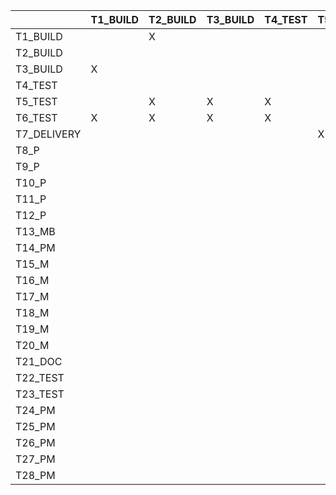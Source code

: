 |         | T1_BUILD   | T2_BUILD   | T3_BUILD   |  T4_TEST  |  T5_TEST  |  T6_TEST   |  T7_DELIVERY  |  T8_P  |  T9_P  |  T10_P  |  T11_P  |  T12_P  |  T13_MB  |  T14_PM  |  T15_M  |  T16_M  |  T17_M  |  T18_M  |  T19_M  |  T20_M  |  T21_DOC  |  T22_TEST  |  T23_TEST  |  T24_PM  |  T25_PM  |    T26_PM  |  T27_PM  |   T28_PM  |
|---------|----|----|----|----|----|----|----|----|----|----|----|----|----|----|----|----|----|----|----|----|----|----|----|----|----|----|----|----|
|T1_BUILD |    |  X  |    |    |    |    |    |    |    |    |    |    |    |    |    |    |    |    |    |    |    |    |    |    |    |     |    |    |
|T2_BUILD |    |    |    |    |    |    |    |    |    |    |    |    |    |    |    |    |    |    |    |    |    |    |    |    |    |    |    |    |
|T3_BUILD     |  X  |    |    |    |    |    |    |    |    |    |    |    |    |    |    |    |    |    |    |    |    |    |    |    |    |    |    |    |
|T4_TEST     |    |    |    |    |    |    |    |    |    |    |    |    |    |    |    |    |    |    |    |    |    |    |    |    |    |    |    |    |
|T5_TEST     |    | X   | X   |  X  |    |    |    |    |    |    |    |    |    |    |    |    |    |    |    |    |    |    |    |    |    |    |    |    |
|T6_TEST    | X   | X   | X   |  X  |    |    |    |    |    |    |    |    |    |    |    |    |    |    |    |    |    |    |    |    |    |    |    |    |
|T7_DELIVERY     |    |    |    |    | X   | X   | X   |    |    |    |    |    |    |    |    |    |    |    |    |    |    |    |    |    |    |    |    |    |
|T8_P    |    |    |    |    |    |    |    |    |    |    |    |    |    |    |    |    |    |    |    |    |    |    |    |  X  |  X  |  X  |  X  |  X  |
|T9_P     |    |    |    |    |    |    |    |    |    |    |    |    |    |    |    |    |    |    |    |    |    |    |    |  X  |  X  |  X  |  X  |  X  |
|T10_P    |    |    |    |    |    |    |    |    |    |    |    |    |    |    |    |    |    |    |    |    |    |    |    |  X  |  X  |  X  |  X  |  X  |
|T11_P    |    |    |    |    |    |    |    |    |    |    |    |    |    |    |    |    |    |    |    |    |    |    |    |  X  |  X  |  X  |  X  |  X  |
|T12_P    |    |    |    |    |    |    |    |    |    |    |    |    |    |    |    |    |    |    |    |    |    |    |    |  X  |  X  |  X  |  X  |  X  |
|T13_MB    |    |    |    |    |    |    |    |    |    |    |    |    |    |    |    |    |    |    |    |    |    |    |    |    |    |    |    |    |
|T14_PM    |    |    |    |    |    |    |    |    |    |    |    |    |    |    |    |    |    |    |    |    |    |    |    |    |    |    |    |    |
|T15_M    |    |    |    |    |    |    |    |    |    |    |    |    | X   |  X  |    |    |    |    |    |    |    |    |    |    |    |    |    |    |
|T16_M    |    |    |    |    |    |    |    |    |    |    |    |    | X   |  X  |    |    |    |    |    |    |    |    |    |    |    |    |    |    |
|T17_M  |    |    |    |    |    |    |    |    |    |    |    |    |  X  | X   |    |    |    |    |    |    |    |    |    |    |    |    |    |    |
|T18_M|    |    |    |    |    |    |    |    |    |    |    |    |  X  | X   |    |    |    |    |    |    |    |    |    |    |    |    |    |    |
|T19_M |    |    |    |    |    |    |    |    |    |    |    |    | X   | X   |    |    |    |    |    |    |    |    |    |    |    |    |    |    |
|T20_M |    |    |    |    |    |    |    |    |    |    |    |    | X   | X   |    |    |    |    |    |    |    |    |    |    |    |    |    |    |
|T21_DOC |    |    |    |    |    |    |    |    |    |    |    |    |    |    |    |    |    |    |    |    |    |    |    |    |    |    |    |    |
|T22_TEST   |    |    |    |    |    |    |    |  X  | X  | X  |  X |  X | X  | X  |  X |  X | X  | X  |  X |  X |    |    |    |  X | X  |  X | X  |  X |
|T23_TEST   |    |    |    |    |    |    |    |  X  | X  | X  |  X |  X | X  | X  |  X |  X | X  | X  |  X |  X |    |    |    |  X | X  |  X | X  |  X |
|T24_PM   |    |    |    |    |    |    |    |  X |    |    |    |    |    |    | X  | X  |  X |    |    |    |    |    |    |    |    |    |    |    |
|T25_PM   |    |    |    |    |    |    |    |    | X  |    |    |    |    |    |    |    |    |    |    |    |    |    |    |    |    |    |    |    |
|T26_PM   |    |    |    |    |    |    |    |    |    | X  |    |    |    |    |    |    |    |    |    |    |    |    |    |    |    |    |    |    |
|T27_PM   |    |    |    |    |    |    |    |    |    |    | X  |    |    |    |    | X  |  X |    |    |    |    |    |    |    |    |    |    |    |
|T28_PM   |    |    |    |    |    |    |    |    |    |    |    | X  |    |    |    |    |    |    |    | X  |    |    |    |    |    |    |    |    |

